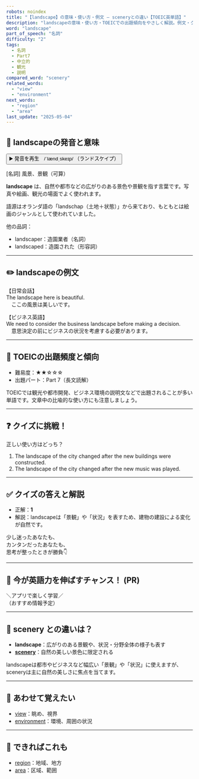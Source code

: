 ```yaml
---
robots: noindex
title: "【landscape】の意味・使い方・例文 ― sceneryとの違い【TOEIC英単語】"
description: "landscapeの意味・使い方・TOEICでの出題傾向をやさしく解説。例文・クイズ付きでsceneryとの違いもわかりやすく学べます。"
word: "landscape"
part_of_speech: "名詞"
difficulty: "2"
tags:
  - 名詞
  - Part7
  - 中立的
  - 観光
  - 説明
compared_word: "scenery"
related_words:
  - "view"
  - "environment"
next_words:
  - "region"
  - "area"
last_update: "2025-05-04"
---
```


## 🔰 landscapeの発音と意味

<button class="play-audio" onclick="playTTS('landscape')">
  <span class="play-audio-main">
    ▶️ 発音を再生　/ˈlændˌskeɪp/
  </span>
  <span class="play-audio-sub">
    （ランドスケイプ）
  </span>
</button>

[名詞] 風景、景観（可算）

**landscape** は、自然や都市などの広がりのある景色や景観を指す言葉です。写真や絵画、観光の場面でよく使われます。

語源はオランダ語の「landschap（土地＋状態）」から来ており、もともとは絵画のジャンルとして使われていました。

他の品詞：  
- landscaper：造園業者（名詞）
- landscaped：造園された（形容詞）

---

## ✏️ landscapeの例文

【日常会話】  
The landscape here is beautiful.  
　ここの風景は美しいです。

【ビジネス英語】  
We need to consider the business landscape before making a decision.  
　意思決定の前にビジネスの状況を考慮する必要があります。

---

## 🎯 TOEICの出題頻度と傾向

- 難易度：★★☆☆☆
- 出題パート：Part 7（長文読解）

TOEICでは観光や都市開発、ビジネス環境の説明文などで出題されることが多い単語です。文章中の比喩的な使い方にも注意しましょう。

---

## ❓ クイズに挑戦！

正しい使い方はどっち？

1. The landscape of the city changed after the new buildings were constructed.  
2. The landscape of the city changed after the new music was played.

---

## ✅ クイズの答えと解説

- 正解：**1**
- 解説：landscapeは「景観」や「状況」を表すため、建物の建設による変化が自然です。

少し迷ったあなたも、  
カンタンだったあなたも、  
思考が整ったときが勝負👇️

---

## 🚀 今が英語力を伸ばすチャンス！ (PR)

<div class="info-center">
＼アプリで楽しく学習／<br>  
（おすすめ情報予定）
</div>

---

## 🤔  scenery との違いは？

- **landscape**：広がりのある景観や、状況・分野全体の様子も表す
- **[scenery](/word/scenery/)**：自然の美しい景色に限定される

landscapeは都市やビジネスなど幅広い「景観」や「状況」に使えますが、sceneryは主に自然の美しさに焦点を当てます。

---

## 🧩 あわせて覚えたい

- [view](/word/view/)：眺め、視界
- [environment](/word/environment/)：環境、周囲の状況

---

## 📖 できればこれも

- [region](/word/region/)：地域、地方
- [area](/word/area/)：区域、範囲

<!-- cvid: aid33_bid16 -->
